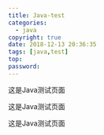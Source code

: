 ```yaml
---
title: Java-test
categories:
  - java
copyright: true
date: 2018-12-13 20:36:35
tags: [java,test]
top:
password:
---
```


这是Java测试页面

这是Java测试页面

这是Java测试页面
